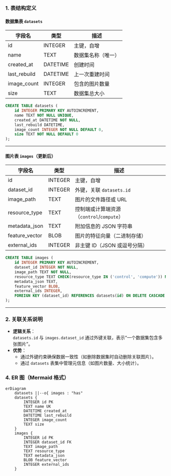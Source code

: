 ### **1. 表结构定义**

#### **数据集表 `datasets`**
| 字段名       | 类型     | 描述               |
| ------------ | -------- | ------------------ |
| id           | INTEGER  | 主键，自增         |
| name         | TEXT     | 数据集名称（唯一） |
| created_at   | DATETIME | 创建时间           |
| last_rebuild | DATETIME | 上一次重建时间     |
| image_count  | INTEGER  | 包含的图片数量     |
| size         | TEXT     | 数据集总大小       |

```sql
CREATE TABLE datasets (
    id INTEGER PRIMARY KEY AUTOINCREMENT,
    name TEXT NOT NULL UNIQUE,
    created_at DATETIME NOT NULL,
    last_rebuild DATETIME,
    image_count INTEGER NOT NULL DEFAULT 0,
    size TEXT NOT NULL DEFAULT 0
);
```

---

#### **图片表 `images`（更新后）**
| 字段名         | 类型    | 描述                                      |
| -------------- | ------- | ----------------------------------------- |
| id             | INTEGER | 主键，自增                                |
| dataset_id     | INTEGER | 外键，关联 `datasets.id`                  |
| image_path     | TEXT    | 图片的文件路径或 URL                      |
| resource_type  | TEXT    | 控制端或计算端资源（`control`/`compute`） |
| metadata_json  | TEXT    | 附加信息的 JSON 字符串                    |
| feature_vector | BLOB    | 图片的特征向量（二进制存储）              |
| external_ids   | INTEGER | 非主键 ID（JSON 或逗号分隔）              |

```sql
CREATE TABLE images (
    id INTEGER PRIMARY KEY AUTOINCREMENT,
    dataset_id INTEGER NOT NULL,
    image_path TEXT NOT NULL,
    resource_type TEXT CHECK(resource_type IN ('control', 'compute')) NOT NULL,
    metadata_json TEXT,
    feature_vector BLOB,
    external_ids INTEGER,
    FOREIGN KEY (dataset_id) REFERENCES datasets(id) ON DELETE CASCADE
);
```

---

### **2. 关联关系说明**

- **逻辑关系**：  
  `datasets.id` 与 `images.dataset_id` 通过外键关联，表示“一个数据集包含多张图片”。
- **优势**：  
  - 通过外键约束确保数据一致性（如删除数据集时自动删除关联图片）。
  - 通过 `datasets` 表集中管理元信息（如图片数量、大小统计）。

### **4. ER 图（Mermaid 格式）**

```mermaid
erDiagram
    datasets ||--o{ images : "has"
    datasets {
        INTEGER id PK
        TEXT name UK
        DATETIME created_at
        DATETIME last_rebuild
        INTEGER image_count
        TEXT size
    }
    images {
        INTEGER id PK
        INTEGER dataset_id FK
        TEXT image_path
        TEXT resource_type
        TEXT metadata_json
        BLOB feature_vector
        INTEGER external_ids
    }
```

